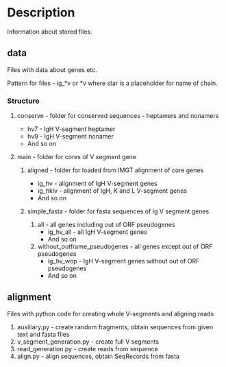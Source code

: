 # Description
Information about stored files.

## data
Files with data about genes etc.

Pattern for files - ig_*v or *v where star is a
placeholder for name of chain.

### Structure
1. conserve - folder for conserved sequences - heptamers
and nonamers

    - hv7 - IgH V-segment heptamer
    - hv9 - IgH V-segment nonamer
    - And so on

2. main - folder for cores of V segment gene
    1. aligned - folder for loaded from IMGT alignment of
    core genes

        - ig_hv - alignment of IgH V-segment genes
        - ig_hklv - alignment of IgH, K and L V-segment
        genes
        - And so on
    2. simple_fasta - folder for fasta sequences of
    Ig V segment genes

        1. all - all genes including out of ORF
        pseudogenes
            - ig_hv_all - all IgH V-segment genes
            - And so on
        2. without_outframe_pseudogenes - all genes
        except out of ORF pseudogenes
            - ig_hv_wop - IgH V-segment genes without
            out of ORF pseudogenes
            - And so on

## alignment
Files with python code for creating whole V-segments and
aligning reads
1. auxiliary.py - create random fragments, obtain sequences
from given text and fasta files
2. v_segment_generation.py - create full V segments
3. read_generation.py - create reads from sequence
4. align.py - align sequences, obtain SeqRecords from fasta
